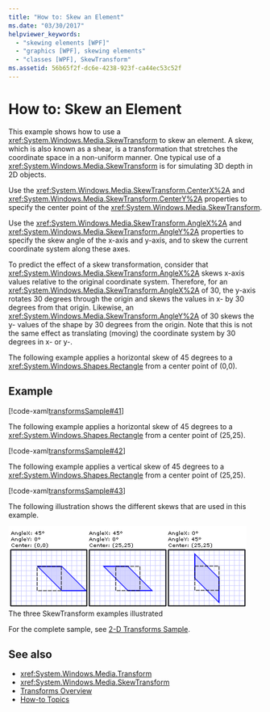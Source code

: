 ```yaml
---
title: "How to: Skew an Element"
ms.date: "03/30/2017"
helpviewer_keywords: 
  - "skewing elements [WPF]"
  - "graphics [WPF], skewing elements"
  - "classes [WPF], SkewTransform"
ms.assetid: 56b65f2f-dc6e-4238-923f-ca44ec53c52f
---
```

# How to: Skew an Element
This example shows how to use a <xref:System.Windows.Media.SkewTransform> to skew an element. A skew, which is also known as a shear, is a transformation that stretches the coordinate space in a non-uniform manner. One typical use of a <xref:System.Windows.Media.SkewTransform> is for simulating 3D depth in 2D objects.  
  
 Use the <xref:System.Windows.Media.SkewTransform.CenterX%2A> and <xref:System.Windows.Media.SkewTransform.CenterY%2A> properties to specify the center point of the <xref:System.Windows.Media.SkewTransform>.  
  
 Use the <xref:System.Windows.Media.SkewTransform.AngleX%2A> and <xref:System.Windows.Media.SkewTransform.AngleY%2A> properties to specify the skew angle of the x-axis and y-axis, and to skew the current coordinate system along these axes.  
  
 To predict the effect of a skew transformation, consider that <xref:System.Windows.Media.SkewTransform.AngleX%2A> skews x-axis values relative to the original coordinate system. Therefore, for an <xref:System.Windows.Media.SkewTransform.AngleX%2A> of 30, the y-axis rotates 30 degrees through the origin and skews the values in x- by 30 degrees from that origin. Likewise, an <xref:System.Windows.Media.SkewTransform.AngleY%2A> of 30 skews the y- values of the shape by 30 degrees from the origin. Note that this is not the same effect as translating (moving) the coordinate system by 30 degrees in x- or y-.  
  
 The following example applies a horizontal skew of 45 degrees to a <xref:System.Windows.Shapes.Rectangle> from a center point of (0,0).  
  
## Example  
 [!code-xaml[transformsSample#41](~/samples/snippets/csharp/VS_Snippets_Wpf/transformsSample/CS/SkewTransformExample.xaml#41)]  
  
 The following example applies a horizontal skew of 45 degrees to a <xref:System.Windows.Shapes.Rectangle> from a center point of (25,25).  
  
 [!code-xaml[transformsSample#42](~/samples/snippets/csharp/VS_Snippets_Wpf/transformsSample/CS/SkewTransformExample.xaml#42)]  
  
 The following example applies a vertical skew of 45 degrees to a <xref:System.Windows.Shapes.Rectangle> from a center point of (25,25).  
  
 [!code-xaml[transformsSample#43](~/samples/snippets/csharp/VS_Snippets_Wpf/transformsSample/CS/SkewTransformExample.xaml#43)]  
  
 The following illustration shows the different skews that are used in this example.  
  
 ![SkewTransform examples](./media/img-wcpsdk-graphicsmm-skewtransformexample.gif "img_wcpsdk_graphicsmm_skewtransformexample")  
The three SkewTransform examples illustrated  
  
 For the complete sample, see [2-D Transforms Sample](https://github.com/Microsoft/WPF-Samples/tree/master/Graphics/2DTransforms).  
  
## See also

- <xref:System.Windows.Media.Transform>
- <xref:System.Windows.Media.SkewTransform>
- [Transforms Overview](transforms-overview.md)
- [How-to Topics](transformations-how-to-topics.md)
